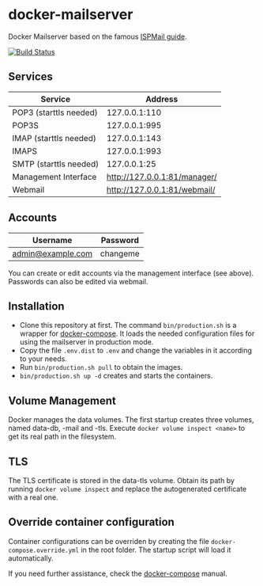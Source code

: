 docker-mailserver
=================

Docker Mailserver based on the famous [ISPMail guide](https://workaround.org/ispmail/).

[![Build Status](https://travis-ci.org/jeboehm/docker-mailserver.svg?branch=master)](https://travis-ci.org/jeboehm/docker-mailserver)

Services
--------
| Service                | Address                      |
| ---------------------- | ---------------------------- |
| POP3 (starttls needed) | 127.0.0.1:110                |
| POP3S                  | 127.0.0.1:995                |
| IMAP (starttls needed) | 127.0.0.1:143                |
| IMAPS                  | 127.0.0.1:993                |
| SMTP (starttls needed) | 127.0.0.1:25                 |
| Management Interface   | http://127.0.0.1:81/manager/ |
| Webmail                | http://127.0.0.1:81/webmail/ |

Accounts
--------
| Username          | Password |
| ----------------- | -------- |
| admin@example.com | changeme |

You can create or edit accounts via the management interface (see above).
Passwords can also be edited via webmail.

Installation
------------
- Clone this repository at first. The command `bin/production.sh` is a wrapper for [docker-compose](https://docs.docker.com/compose/).
  It loads the needed configuration files for using the mailserver in production mode.
- Copy the file `.env.dist` to `.env` and change the variables in it according to your needs.
- Run `bin/production.sh pull` to obtain the images.
- `bin/production.sh up -d` creates and starts the containers.

Volume Management
-----------------
Docker manages the data volumes. The first startup creates three volumes, named data-db, -mail and -tls.
Execute `docker volume inspect <name>` to get its real path in the filesystem.

TLS
---
The TLS certificate is stored in the data-tls volume. Obtain its path by running `docker volume inspect`
and replace the autogenerated certificate with a real one.

Override container configuration
--------------------------------
Container configurations can be overriden by creating the file `docker-compose.override.yml` in the root folder.
The startup script will load it automatically.

If you need further assistance, check the [docker-compose](https://docs.docker.com/compose/) manual.
